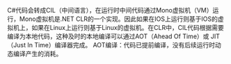 C#代码会转成CIL（中间语言），在运行时中间代码通过Mono虚拟机（VM）运行，Mono虚拟机是.NET CLR的一个实现。因此如果在IOS上运行则基于IOS的虚拟机上，如果在Linux上运行则基于Linux的虚拟机。在CLR中，CIL代码根据需要编译为本地代码，这种及时的本地编译可以通过AOT（Ahead Of Time）或 JIT（Just In Time）编译器完成。
AOT编译：代码已提前编译，没有后续运行时动态编译产生的消耗。